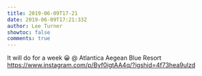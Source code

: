 ```yaml
---
title: 2019-06-09T17-21
date: 2019-06-09T17:21:33Z
author: Lee Turner
showtoc: false
comments: true
---
```


It will do for a week 😀 @ Atlantica Aegean Blue Resort https://www.instagram.com/p/Byf0igtAA4q/?igshid=4f73hea9ulzd

